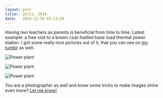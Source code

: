 ```yaml
---
layout: post
title:  Zeitz, 2014.
date:   2014-11-26 01:11:28
---
```


Having two teachers as parents is beneficial from time to time. Latest example: a free visit to a brown coal-fuelled base-load thermal power station. I got some really nice pictures out of it, that you can see on [my tumblr](tumblr) as well.

![Power plant](http://33.media.tumblr.com/c40eff4ec8351d1be14f82af3556e175/tumblr_nfli7jLxeY1qaunvmo1_1280.jpg)

![Power plant](http://31.media.tumblr.com/efdc27f27ff7199aeee89c51536c5300/tumblr_nfli7jLxeY1qaunvmo2_1280.jpg)

![Power plant](http://33.media.tumblr.com/a3a15c320947817542d8d93251db188b/tumblr_nfli7jLxeY1qaunvmo3_1280.jpg)

You are a photographer as well and know some tricks to make images shine even more? [Let me know!][twitter]

[tumblr]: http://mikekotsch.tumblr.com/post/103547936243/zeitz-2014

[twitter]:  https://twitter.com/mikekotsch
